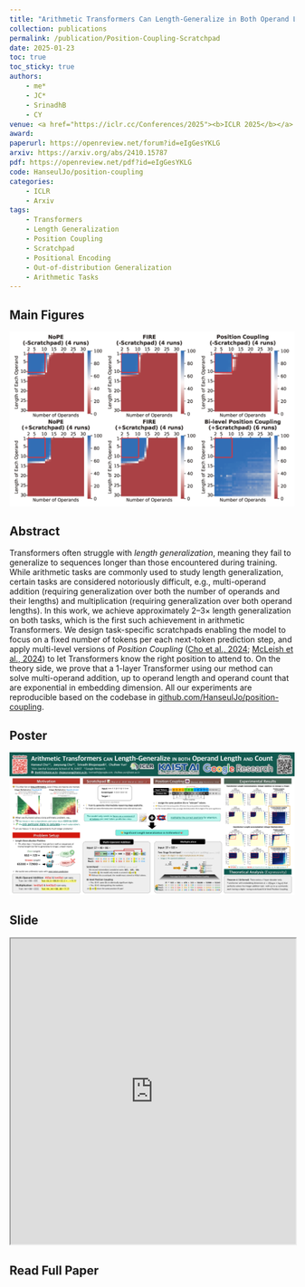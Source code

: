 ```yaml
---
title: "Arithmetic Transformers Can Length-Generalize in Both Operand Length and Count"
collection: publications
permalink: /publication/Position-Coupling-Scratchpad
date: 2025-01-23
toc: true
toc_sticky: true
authors:
    - me*
    - JC*
    - SrinadhB
    - CY
venue: <a href="https://iclr.cc/Conferences/2025"><b>ICLR 2025</b></a>
award: 
paperurl: https://openreview.net/forum?id=eIgGesYKLG
arxiv: https://arxiv.org/abs/2410.15787
pdf: https://openreview.net/pdf?id=eIgGesYKLG
code: HanseulJo/position-coupling
categories: 
    - ICLR
    - Arxiv
tags:
    - Transformers
    - Length Generalization
    - Position Coupling
    - Scratchpad
    - Positional Encoding
    - Out-of-distribution Generalization
    - Arithmetic Tasks
---
```

<!-- markdownlint-disable MD033 -->

## Main Figures

![Position_Coupling_Scratchpad](../assets/img/position-coupling-scratchpad/Poco_FIRE_NoPE_multiadd.png)
  
## Abstract

Transformers often struggle with *length generalization*, meaning they fail to generalize to sequences longer than those encountered during training. While arithmetic tasks are commonly used to study length generalization, certain tasks are considered notoriously difficult, e.g., multi-operand addition (requiring generalization over both the number of operands and their lengths) and multiplication (requiring generalization over both operand lengths). In this work, we achieve approximately 2–3× length generalization on both tasks, which is the first such achievement in arithmetic Transformers. We design task-specific scratchpads enabling the model to focus on a fixed number of tokens per each next-token prediction step, and apply multi-level versions of *Position Coupling* ([Cho et al., 2024](/publication/Position-Coupling.html); [McLeish et al., 2024](https://arxiv.org/abs/2405.17399)) to let Transformers know the right position to attend to. On the theory side, we prove that a 1-layer Transformer using our method can solve multi-operand addition, up to operand length and operand count that are exponential in embedding dimension. All our experiments are reproducible based on the codebase in [github.com/HanseulJo/position-coupling](https://github.com/HanseulJo/position-coupling).

## Poster

![Position_Coupling5](../assets/img/position-coupling-scratchpad/Poster_PoCo_ICLR2025.png)

## Slide

<iframe src="https://iclr.cc/media/iclr-2025/Slides/28933.pdf" width="960" height="540" style="max-width: 100%;"> </iframe>

## Read Full Paper

<object data="{{ page.pdf }}" width="960" height="1000" type='application/pdf'></object>
